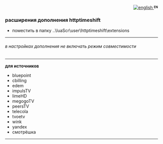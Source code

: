 <p align="right">
 <a title="english" href="./README-EN.md"><img src="../../../../../simpleTV-images/blob/master/gb.png?raw=true" alt="english" /> </a><strong ><sup><sub>EN</sub></sup></strong>
</p>

### расширения дополнения httptimeshift
- поместить в папку ..\luaScr\user\httptimeshift\extensions
----------------------------------------------------------------
###### _в настройках дополнения не включать режим совместимости_
----------------------------------------------------------------
**для источников**
- bluepoint
- cbilling
- edem
- impulsTV
- limeHD
- megogoTV
- peersTV
- telecola
- tvoetv
- wink
- yandex
- смотрёшка
----------------------------------------------------------------
